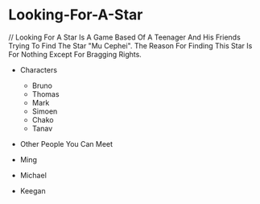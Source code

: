 # Looking-For-A-Star
// Looking For A Star Is A Game Based Of A Teenager And His Friends Trying To Find The Star "Mu Cephei". The Reason For Finding This Star Is For Nothing Except For Bragging Rights.

- Characters
  - Bruno
  - Thomas 
  - Mark
  - Simoen
  - Chako
  - Tanav

 - Other People You Can Meet
  - Ming
  - Michael
  - Keegan
